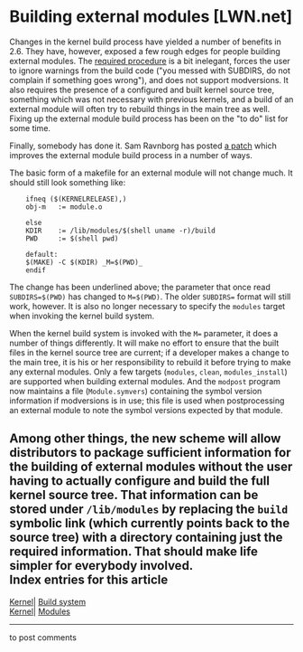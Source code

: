 # Building external modules [LWN.net]

Changes in the kernel build process have yielded a number of benefits in 2.6. They have, however, exposed a few rough edges for people building external modules. The [required procedure](/Articles/21823/) is a bit inelegant, forces the user to ignore warnings from the build code ("you messed with SUBDIRS, do not complain if something goes wrong"), and does not support modversions. It also requires the presence of a configured and built kernel source tree, something which was not necessary with previous kernels, and a build of an external module will often try to rebuild things in the main tree as well. Fixing up the external module build process has been on the "to do" list for some time. 

Finally, somebody has done it. Sam Ravnborg has posted [a patch](/Articles/79984/) which improves the external module build process in a number of ways. 

The basic form of a makefile for an external module will not change much. It should still look something like: 
    
    
        ifneq ($(KERNELRELEASE),)
        obj-m	:= module.o
    
        else
        KDIR	:= /lib/modules/$(shell uname -r)/build
        PWD		:= $(shell pwd)
    
        default:
    	$(MAKE) -C $(KDIR) _M=$(PWD)_ 
        endif
    

The change has been underlined above; the parameter that once read `SUBDIRS=$(PWD)` has changed to `M=$(PWD)`. The older `SUBDIRS=` format will still work, however. It is also no longer necessary to specify the `modules` target when invoking the kernel build system. 

When the kernel build system is invoked with the `M=` parameter, it does a number of things differently. It will make no effort to ensure that the built files in the kernel source tree are current; if a developer makes a change to the main tree, it is his or her responsibility to rebuild it before trying to make any external modules. Only a few targets (`modules`, `clean`, `modules_install`) are supported when building external modules. And the `modpost` program now maintains a file (`Module.symvers`) containing the symbol version information if modversions is in use; this file is used when postprocessing an external module to note the symbol versions expected by that module. 

Among other things, the new scheme will allow distributors to package sufficient information for the building of external modules without the user having to actually configure and build the full kernel source tree. That information can be stored under `/lib/modules` by replacing the `build` symbolic link (which currently points back to the source tree) with a directory containing just the required information. That should make life simpler for everybody involved.  
Index entries for this article  
---  
[Kernel](/Kernel/Index)| [Build system](/Kernel/Index#Build_system)  
[Kernel](/Kernel/Index)| [Modules](/Kernel/Index#Modules)  
  


* * *

to post comments 
